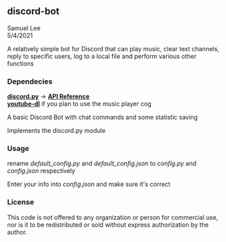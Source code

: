 ## discord-bot
Samuel Lee  
5/4/2021

A relatively simple bot for Discord that can play music, clear text channels, reply to specific users,
log to a local file and perform various other functions

### Dependecies 
**[discord.py](https://pypi.org/project/discord.py/)** -> **[API Reference](https://discordpy.readthedocs.io/en/stable/)**  
**[youtube-dl](https://youtube-dl.org/)** if you plan to use the music player cog 

A basic Discord Bot with chat commands and some statistic saving

Implements the discord.py module

### Usage
rename *default_config.py* and *default_config.json* to *config.py*
and *config.json* respectively

Enter your info into *config.json* and make sure it's correct

### License
This code is not offered to any organization or person for
commercial use, nor is it to be redistributed or sold without express authorization
by the author.
